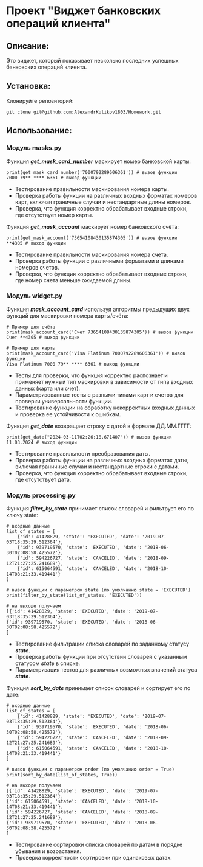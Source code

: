 # Проект "Виджет банковских операций клиента"

## Описание:

Это виджет, который показывает несколько последних успешных банковских операций клиента.

## Установка:

Клонируйте репозиторий:

```
git clone git@github.com:AlexandrKulikov1803/Homework.git
```

## Использование:

### Модуль masks.py

Функция ***get_mask_card_number*** маскирует номер банковской карты:

```
print(get_mask_card_number('7000792289606361')) # вызов функции
7000 79** **** 6361 # выход функции
```

+ Тестирование правильности маскирования номера карты.
+ Проверка работы функции на различных входных форматах номеров карт, включая граничные случаи и нестандартные длины
  номеров.
+ Проверка, что функция корректно обрабатывает входные строки, где отсутствует номер карты.

Функция ***get_mask_account*** маскирует номер банковского счёта:

```
print(get_mask_account('73654108430135874305')) # вызов функции
**4305 # выход функции
```

+ Тестирование правильности маскирования номера счета.
+ Проверка работы функции с различными форматами и длинами номеров счетов.
+ Проверка, что функция корректно обрабатывает входные строки, где номер счета меньше ожидаемой длины.

### Модуль widget.py

Функция ***mask_account_card*** используя алгоритмы предыдущих двух функций для маскировки номера карты/счёта:

```
# Пример для счёта
print(mask_account_card('Счет 73654108430135874305')) # вызов функции
Счет **4305 # выход функции

# Пример для карты
print(mask_account_card('Visa Platinum 7000792289606361')) # вызов функции
Visa Platinum 7000 79** **** 6361 # выход функции
```

+ Тесты для проверки, что функция корректно распознает и применяет нужный тип маскировки в зависимости от типа входных
  данных (карта или счет).
+ Параметризованные тесты с разными типами карт и счетов для проверки универсальности функции.
+ Тестирование функции на обработку некорректных входных данных и проверка ее устойчивости к ошибкам.

Функция ***get_date*** возвращает строку с датой в формате ДД.ММ.ГГГГ:

```
print(get_date("2024-03-11T02:26:18.671407")) # вызов функции
11.03.2024 # выход функции
```

+ Тестирование правильности преобразования даты.
+ Проверка работы функции на различных входных форматах даты, включая граничные случаи и нестандартные строки с датами.
+ Проверка, что функция корректно обрабатывает входные строки, где отсутствует дата.

### Модуль processing.py

Функция ***filter_by_state*** принимает список словарей и фильтрует его по ключу state:

```
# входные данные
list_of_states = [
    {'id': 41428829, 'state': 'EXECUTED', 'date': '2019-07-03T18:35:29.512364'},
    {'id': 939719570, 'state': 'EXECUTED', 'date': '2018-06-30T02:08:58.425572'},
    {'id': 594226727, 'state': 'CANCELED', 'date': '2018-09-12T21:27:25.241689'},
    {'id': 615064591, 'state': 'CANCELED', 'date': '2018-10-14T08:21:33.419441'}
]

# вызов функции с параметром state (по умолчанию state = 'EXECUTED')
print(filter_by_state(list_of_states, 'EXECUTED'))

# на выходе получаем
[{'id': 41428829, 'state': 'EXECUTED', 'date': '2019-07-03T18:35:29.512364'}, 
{'id': 939719570, 'state': 'EXECUTED', 'date': '2018-06-30T02:08:58.425572'}
]
```

+ Тестирование фильтрации списка словарей по заданному статусу ***state***.
+ Проверка работы функции при отсутствии словарей с указанным статусом ***state*** в списке.
+ Параметризация тестов для различных возможных значений статуса ***state***.

Функция ***sort_by_date*** принимает список словарей и сортирует его по дате:

```
# входные данные
list_of_states = [
    {'id': 41428829, 'state': 'EXECUTED', 'date': '2019-07-03T18:35:29.512364'},
    {'id': 939719570, 'state': 'EXECUTED', 'date': '2018-06-30T02:08:58.425572'},
    {'id': 594226727, 'state': 'CANCELED', 'date': '2018-09-12T21:27:25.241689'},
    {'id': 615064591, 'state': 'CANCELED', 'date': '2018-10-14T08:21:33.419441'}
]

# вызов функции c параметром order (по умолчанию order = True)
print(sort_by_date(list_of_states, True))

# на выходе получаем
[{'id': 41428829, 'state': 'EXECUTED', 'date': '2019-07-03T18:35:29.512364'}, 
{'id': 615064591, 'state': 'CANCELED', 'date': '2018-10-14T08:21:33.419441'}, 
{'id': 594226727, 'state': 'CANCELED', 'date': '2018-09-12T21:27:25.241689'}, 
{'id': 939719570, 'state': 'EXECUTED', 'date': '2018-06-30T02:08:58.425572'}
]
```

+ Тестирование сортировки списка словарей по датам в порядке убывания и возрастания.
+ Проверка корректности сортировки при одинаковых датах.


